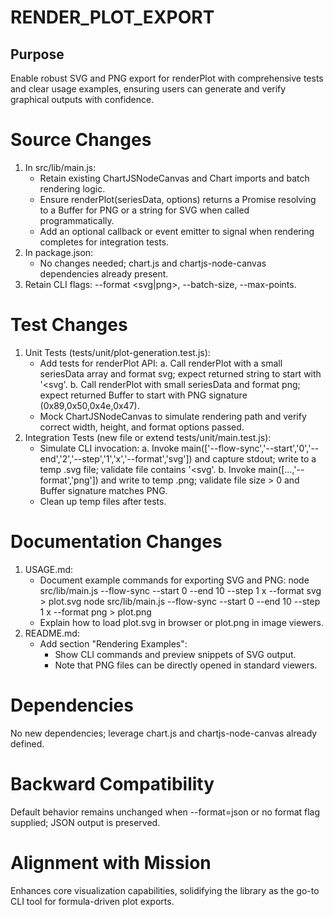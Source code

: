 # RENDER_PLOT_EXPORT

## Purpose
Enable robust SVG and PNG export for renderPlot with comprehensive tests and clear usage examples, ensuring users can generate and verify graphical outputs with confidence.

# Source Changes
1. In src/lib/main.js:
   - Retain existing ChartJSNodeCanvas and Chart imports and batch rendering logic.
   - Ensure renderPlot(seriesData, options) returns a Promise resolving to a Buffer for PNG or a string for SVG when called programmatically.
   - Add an optional callback or event emitter to signal when rendering completes for integration tests.
2. In package.json:
   - No changes needed; chart.js and chartjs-node-canvas dependencies already present.
3. Retain CLI flags: --format <svg|png>, --batch-size, --max-points.

# Test Changes
1. Unit Tests (tests/unit/plot-generation.test.js):
   - Add tests for renderPlot API:
     a. Call renderPlot with a small seriesData array and format svg; expect returned string to start with '<svg'.
     b. Call renderPlot with small seriesData and format png; expect returned Buffer to start with PNG signature (0x89,0x50,0x4e,0x47).
   - Mock ChartJSNodeCanvas to simulate rendering path and verify correct width, height, and format options passed.
2. Integration Tests (new file or extend tests/unit/main.test.js):
   - Simulate CLI invocation:
     a. Invoke main(['--flow-sync','--start','0','--end','2','--step','1','x','--format','svg']) and capture stdout; write to a temp .svg file; validate file contains '<svg'.
     b. Invoke main([...,'--format','png']) and write to temp .png; validate file size > 0 and Buffer signature matches PNG.
   - Clean up temp files after tests.

# Documentation Changes
1. USAGE.md:
   - Document example commands for exporting SVG and PNG:
     node src/lib/main.js --flow-sync --start 0 --end 10 --step 1 x --format svg > plot.svg
     node src/lib/main.js --flow-sync --start 0 --end 10 --step 1 x --format png > plot.png
   - Explain how to load plot.svg in browser or plot.png in image viewers.
2. README.md:
   - Add section "Rendering Examples":
     - Show CLI commands and preview snippets of SVG output.
     - Note that PNG files can be directly opened in standard viewers.

# Dependencies
No new dependencies; leverage chart.js and chartjs-node-canvas already defined.

# Backward Compatibility
Default behavior remains unchanged when --format=json or no format flag supplied; JSON output is preserved.

# Alignment with Mission
Enhances core visualization capabilities, solidifying the library as the go-to CLI tool for formula-driven plot exports.